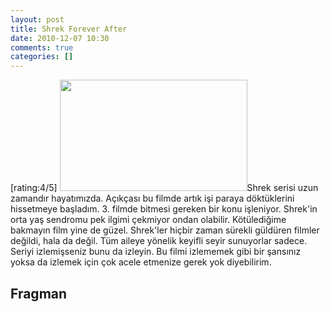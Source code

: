 ```yaml
---
layout: post
title: Shrek Forever After
date: 2010-12-07 10:30
comments: true
categories: []
---
```

[rating:4/5]
<img class="alignleft size-medium wp-image-2164" title="shrek-forever-after" src="http://onurbaykal.com.tr/wp-content/uploads/2010/12/shrek-forever-after-300x178.jpg" alt="" width="300" height="178" />Shrek serisi uzun zamandır hayatımızda. Açıkçası bu filmde artık işi paraya döktüklerini hissetmeye başladım. 3. filmde bitmesi gereken bir konu işleniyor. Shrek'in orta yaş sendromu pek ilgimi çekmiyor ondan olabilir. Kötülediğime bakmayın film yine de güzel. Shrek'ler hiçbir zaman sürekli güldüren filmler değildi, hala da değil. Tüm aileye yönelik keyifli seyir sunuyorlar sadece. Seriyi izlemişseniz bunu da izleyin. Bu filmi izlememek gibi bir şansınız yoksa da izlemek için çok acele etmenize gerek yok diyebilirim.
<!--more-->
<h2>Fragman</h2>
<object classid="clsid:d27cdb6e-ae6d-11cf-96b8-444553540000" width="560" height="340" codebase="http://download.macromedia.com/pub/shockwave/cabs/flash/swflash.cab#version=6,0,40,0"><param name="allowFullScreen" value="true" /><param name="allowscriptaccess" value="always" /><param name="src" value="http://www.youtube.com/v/u7__TG7swg0?fs=1&amp;hl=en_GB&amp;rel=0" /><param name="allowfullscreen" value="true" /><embed type="application/x-shockwave-flash" width="560" height="340" src="http://www.youtube.com/v/u7__TG7swg0?fs=1&amp;hl=en_GB&amp;rel=0" allowscriptaccess="always" allowfullscreen="true"></embed></object>
